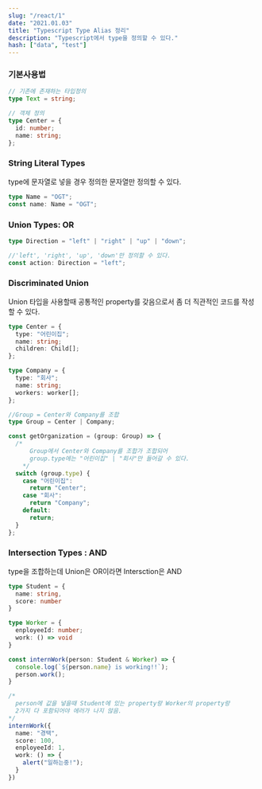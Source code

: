 ```yaml
---
slug: "/react/1"
date: "2021.01.03"
title: "Typescript Type Alias 정리"
description: "Typescript에서 type을 정의할 수 있다."
hash: ["data", "test"]
---
```


### 기본사용법

```typescript
// 기존에 존재하는 타입정의
type Text = string;

// 객체 정의
type Center = {
  id: number;
  name: string;
};
```

### String Literal Types

type에 문자열로 넣을 경우 정의한 문자열만 정의할 수 있다.

```typescript
type Name = "OGT";
const name: Name = "OGT";
```

### Union Types: OR

```typescript
type Direction = "left" | "right" | "up" | "down";

//'left', 'right', 'up', 'down'만 정의할 수 있다.
const action: Direction = "left";
```

### Discriminated Union

Union 타입을 사용할때 공통적인 property를 갖음으로서 좀 더 직관적인 코드를 작성할 수 있다.

```typescript
type Center = {
  type: "어린이집";
  name: string;
  children: Child[];
};

type Company = {
  type: "회사";
  name: string;
  workers: worker[];
};

//Group = Center와 Company를 조합
type Group = Center | Company;

const getOrganization = (group: Group) => {
  /*
      Group에서 Center와 Company를 조합가 조합되어
      group.type에는 "어린이집" | "회사"만 들어갈 수 있다.
    */
  switch (group.type) {
    case "어린이집":
      return "Center";
    case "회사":
      return "Company";
    default:
      return;
  }
};
```

### Intersection Types : AND

type을 조합하는데 Union은 OR이라면 Intersction은 AND

```typescript
type Student = {
  name: string,
  score: number
}

type Worker = {
  enployeeId: number;
  work: () => void
}

const internWork(person: Student & Worker) => {
  console.log(`${person.name} is working!!`);
  person.work();
}

/*
  person에 값을 넣을때 Student에 있는 property랑 Worker의 property랑
  2가지 다 포함되어야 에러가 나지 않음.
*/
internWork({
  name: "경택",
  score: 100,
  enployeeId: 1,
  work: () => {
    alert("일하는중!");
  }
})
```
